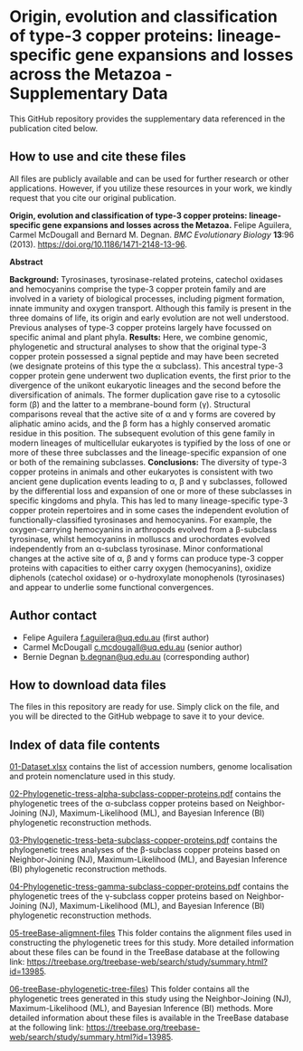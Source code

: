 # Origin, evolution and classification of type-3 copper proteins: lineage-specific gene expansions and losses across the Metazoa - Supplementary Data 

This GitHub repository provides the supplementary data referenced in the publication cited below.

## How to use and cite these files 

All files are publicly available and can be used for further research or other applications. However, if you utilize these resources in your work, we kindly request that you cite our original publication.

**Origin, evolution and classification of type-3 copper proteins: lineage-specific gene expansions and losses across the Metazoa.** Felipe Aguilera, Carmel McDougall and Bernard M. Degnan. *BMC Evolutionary Biology* **13**:96 (2013). https://doi.org/10.1186/1471-2148-13-96.

**Abstract**

**Background:** Tyrosinases, tyrosinase-related proteins, catechol oxidases and hemocyanins comprise the type-3 copper protein family and are involved in a variety of biological processes, including pigment formation, innate immunity and oxygen transport. Although this family is present in the three domains of life, its origin and early evolution are not well understood. Previous analyses of type-3 copper proteins largely have focussed on specific animal and plant phyla. **Results:** Here, we combine genomic, phylogenetic and structural analyses to show that the original type-3 copper protein possessed a signal peptide and may have been secreted (we designate proteins of this type the α subclass). This ancestral type-3 copper protein gene underwent two duplication events, the first prior to the divergence of the unikont eukaryotic lineages and the second before the diversification of animals. The former duplication gave rise to a cytosolic form (β) and the latter to a membrane-bound form (γ). Structural comparisons reveal that the active site of α and γ forms are covered by aliphatic amino acids, and the β form has a highly conserved aromatic residue in this position. The subsequent evolution of this gene family in modern lineages of multicellular eukaryotes is typified by the loss of one or more of these three subclasses and the lineage-specific expansion of one or both of the remaining subclasses. **Conclusions:** The diversity of type-3 copper proteins in animals and other eukaryotes is consistent with two ancient gene duplication events leading to α, β and γ subclasses, followed by the differential loss and expansion of one or more of these subclasses in specific kingdoms and phyla. This has led to many lineage-specific type-3 copper protein repertoires and in some cases the independent evolution of functionally-classified tyrosinases and hemocyanins. For example, the oxygen-carrying hemocyanins in arthropods evolved from a β-subclass tyrosinase, whilst hemocyanins in molluscs and urochordates evolved independently from an α-subclass tyrosinase. Minor conformational changes at the active site of α, β and γ forms can produce type-3 copper proteins with capacities to either carry oxygen (hemocyanins), oxidize diphenols (catechol oxidase) or o-hydroxylate monophenols (tyrosinases) and appear to underlie some functional convergences.

## Author contact

- Felipe Aguilera f.aguilera@uq.edu.au (first author)
- Carmel McDougall c.mcdougall@uq.edu.au (senior author)
- Bernie Degnan b.degnan@uq.edu.au (corresponding author)

## How to download data files

The files in this repository are ready for use. Simply click on the file, and you will be directed to the GitHub webpage to save it to your device.

## Index of data file contents

[01-Dataset.xlsx](https://github.com/faguil/Type3-Copper-Protein-Evolution/blob/main/01-Dataset.xlsx) contains the list of accession numbers, genome localisation and protein nomenclature used in this study.

[02-Phylogenetic-tress-alpha-subclass-copper-proteins.pdf](https://github.com/faguil/Type3-Copper-Protein-Evolution/blob/main/02-Phylogenetic-tress-alpha-subclass-copper-proteins.pdf) contains the phylogenetic trees of the α-subclass copper proteins based on Neighbor-Joining (NJ), Maximum-Likelihood (ML), and Bayesian Inference (BI) phylogenetic reconstruction methods.

[03-Phylogenetic-tress-beta-subclass-copper-proteins.pdf](https://github.com/faguil/Type3-Copper-Protein-Evolution/blob/main/03-Phylogenetic-tress-beta-subclass-copper-proteins.pdf) contains the phylogenetic trees analyses of the β-subclass copper proteins based on Neighbor-Joining (NJ), Maximum-Likelihood (ML), and Bayesian Inference (BI) phylogenetic reconstruction methods.

[04-Phylogenetic-tress-gamma-subclass-copper-proteins.pdf](https://github.com/faguil/Type3-Copper-Protein-Evolution/blob/main/04-Phylogenetic-tress-gamma-subclass-copper-proteins.pdf) contains the phylogenetic trees of the γ-subclass copper proteins based on Neighbor-Joining (NJ), Maximum-Likelihood (ML), and Bayesian Inference (BI) phylogenetic reconstruction methods. 

[05-treeBase-aligmnent-files](https://github.com/faguil/Type3-Copper-Protein-Evolution/tree/main/05-treeBase-alignment-files) This folder contains the alignment files used in constructing the phylogenetic trees for this study. More detailed information about these files can be found in the TreeBase database at the following link: https://treebase.org/treebase-web/search/study/summary.html?id=13985.

[06-treeBase-phylogenetic-tree-files](https://github.com/faguil/Type3-Copper-Protein-Evolution/tree/main/06-treeBase-phylogenetic-trees-files)) This folder contains all the phylogenetic trees generated in this study using the Neighbor-Joining (NJ), Maximum-Likelihood (ML), and Bayesian Inference (BI) methods. More detailed information about these files is available in the TreeBase database at the following link: https://treebase.org/treebase-web/search/study/summary.html?id=13985.
